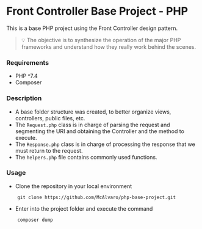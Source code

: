 # Front Controller Base Project - PHP
This is a base PHP project using the Front Controller design pattern.

> 💡 The objective is to synthesize the operation of the major PHP frameworks and understand how they really work behind the scenes.

### Requirements
- PHP ^7.4
- Composer

### Description
- A base folder structure was created, to better organize views, controllers, public files, etc.
- The ```Request.php``` class is in charge of parsing the request and segmenting the URI and obtaining the Controller and the method to execute.
- The ```Response.php``` class is in charge of processing the response that we must return to the request.
- The ```helpers.php``` file contains commonly used functions.

### Usage
- Clone the repository in your local environment
```shell
    git clone https://github.com/McAlvaro/php-base-project.git
```
- Enter into the project folder and execute the command
```shell
    composer dump
```